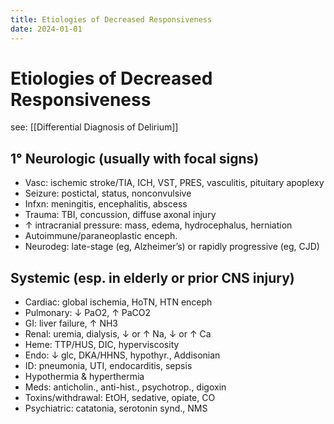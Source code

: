 ```yaml
---
title: Etiologies of Decreased Responsiveness
date: 2024-01-01
---
```

# Etiologies of Decreased Responsiveness

see: [[Differential Diagnosis of Delirium]]

## 1° Neurologic (usually with focal signs)
* Vasc: ischemic stroke/TIA, ICH, VST, PRES, vasculitis, pituitary apoplexy
* Seizure: postictal, status, nonconvulsive
* Infxn: meningitis, encephalitis, abscess
* Trauma: TBI, concussion, diffuse axonal injury
* ↑ intracranial pressure: mass, edema, hydrocephalus, herniation
* Autoimmune/paraneoplastic enceph.
* Neurodeg: late-stage (eg, Alzheimer’s) or rapidly progressive (eg, CJD)

## Systemic (esp. in elderly or prior CNS injury)
* Cardiac: global ischemia, HoTN, HTN enceph
* Pulmonary: ↓ PaO2, ↑ PaCO2
* GI: liver failure, ↑ NH3
* Renal: uremia, dialysis, ↓ or ↑ Na, ↓ or ↑ Ca
* Heme: TTP/HUS, DIC, hyperviscosity
* Endo: ↓ glc, DKA/HHNS, hypothyr., Addisonian
* ID: pneumonia, UTI, endocarditis, sepsis
* Hypothermia & hyperthermia
* Meds: anticholin., anti-hist., psychotrop., digoxin
* Toxins/withdrawal: EtOH, sedative, opiate, CO
* Psychiatric: catatonia, serotonin synd., NMS
